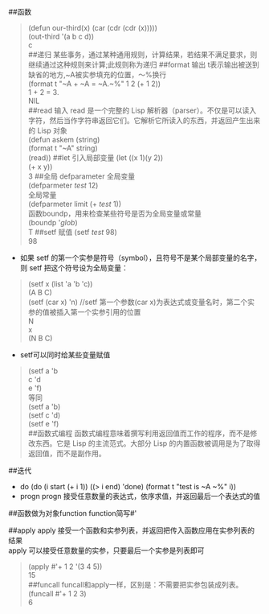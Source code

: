##函数
>(defun our-third(x) (car (cdr (cdr (x)))))   
>(out-third '(a b c d))  
c  
##递归
某些事务，通过某种通用规则，计算结果，若结果不满足要求，则继续通过这种规则来计算;此规则称为递归
##format 输出
t表示输出被送到缺省的地方,~A被实参填充的位置，～%换行  
>(format t "~A + ~A = ~A.~%" 1 2 (+ 1 2))  
1 + 2 = 3.  
NIL  
##read 输入
read 是一个完整的 Lisp 解析器（parser）。不仅是可以读入字符，然后当作字符串返回它们。它解析它所读入的东西，并返回产生出来的 Lisp 对象  
(defun askem (string)  
	(format t "~A" string)  
	(read)) 
##let 引入局部变量
>(let ((x 1)(y 2))  
	(+ x y))  
3
##全局 defparameter
全局变量  
>(defparmeter *test* 12)  
全局常量  
>(defparmeter limit (+ *test* 1))  
函数boundp，用来检查某些符号是否为全局变量或常量  
>(boundp '*glob*)  
T
##setf 赋值
>(setf *test* 98)  
98  
- 如果 setf 的第一个实参是符号（symbol），且符号不是某个局部变量的名字，则 setf 把这个符号设为全局变量：  
>(setf x (list 'a 'b 'c))  
(A B C)  
>(setf (car x) 'n)  //setf 第一个参数(car x)为表达式或变量名时，第二个实参的值被插入第一个实参引用的位置  
N  
>x  
(N B C)  
- setf可以同时给某些变量赋值
>(setf a 'b  
       c 'd  
       e 'f)  
等同  
>(setf a 'b)  
>(setf c 'd)  
>(setf e 'f)  
##函数式编程
函数式编程意味着撰写利用返回值而工作的程序，而不是修改东西。它是 Lisp 的主流范式。大部分 Lisp 的内置函数被调用是为了取得返回值，而不是副作用。

##迭代
- do
(do (i start (+ i 1)) ((> i end) 'done) (format t "test is ~A ~%" i))  
- progn
progn 接受任意数量的表达式，依序求值，并返回最后一个表达式的值  

##函数做为对象function
function简写#'  

##apply
apply 接受一个函数和实参列表，并返回把传入函数应用在实参列表的结果  
apply 可以接受任意数量的实参，只要最后一个实参是列表即可  
>(apply #'+ 1 2 '(3 4 5))  
15  
##funcall
funcall和apply一样，区别是：不需要把实参包装成列表。  
>(funcall #'+ 1 2 3)  
6
